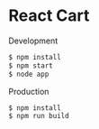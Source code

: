 # React Cart


Development

```sh
$ npm install
$ npm start
$ node app
```
Production

```sh
$ npm install
$ npm run build
```
